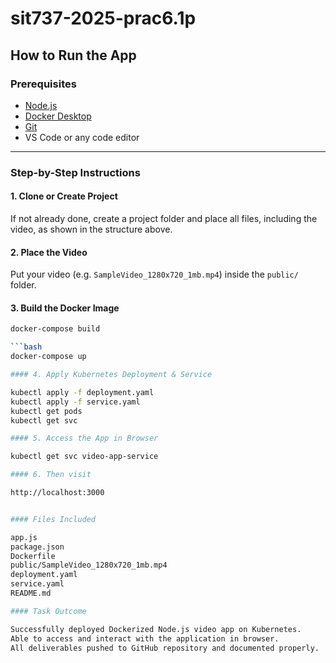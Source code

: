 # sit737-2025-prac6.1p

## How to Run the App

### Prerequisites

- [Node.js](https://nodejs.org/)
- [Docker Desktop](https://www.docker.com/)
- [Git](https://git-scm.com/)
- VS Code or any code editor

---

### Step-by-Step Instructions

#### 1. Clone or Create Project

If not already done, create a project folder and place all files, including the video, as shown in the structure above.

#### 2. Place the Video

Put your video (e.g. `SampleVideo_1280x720_1mb.mp4`) inside the `public/` folder.

#### 3. Build the Docker Image

```bash
docker-compose build

```bash
docker-compose up

#### 4. Apply Kubernetes Deployment & Service

kubectl apply -f deployment.yaml
kubectl apply -f service.yaml
kubectl get pods
kubectl get svc

#### 5. Access the App in Browser

kubectl get svc video-app-service

#### 6. Then visit

http://localhost:3000


#### Files Included

app.js
package.json
Dockerfile
public/SampleVideo_1280x720_1mb.mp4
deployment.yaml
service.yaml
README.md

#### Task Outcome

Successfully deployed Dockerized Node.js video app on Kubernetes.
Able to access and interact with the application in browser.
All deliverables pushed to GitHub repository and documented properly.
